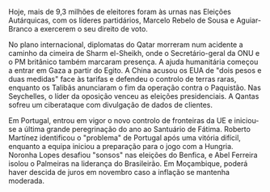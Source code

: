 Hoje, mais de 9,3 milhões de eleitores foram às urnas nas Eleições Autárquicas, com os líderes partidários, Marcelo Rebelo de Sousa e Aguiar-Branco a exercerem o seu direito de voto.

No plano internacional, diplomatas do Qatar morreram num acidente a caminho da cimeira de Sharm el-Sheikh, onde o Secretário-geral da ONU e o PM britânico também marcaram presença. A ajuda humanitária começou a entrar em Gaza a partir do Egito. A China acusou os EUA de "dois pesos e duas medidas" face às tarifas e defendeu o controlo de terras raras, enquanto os Talibãs anunciaram o fim da operação contra o Paquistão. Nas Seychelles, o líder da oposição venceu as eleições presidenciais. A Qantas sofreu um ciberataque com divulgação de dados de clientes.

Em Portugal, entrou em vigor o novo controlo de fronteiras da UE e iniciou-se a última grande peregrinação do ano ao Santuário de Fátima. Roberto Martínez identificou o "problema" de Portugal após uma vitória difícil, enquanto a equipa iniciou a preparação para o jogo com a Hungria. Noronha Lopes desafiou "sonsos" nas eleições do Benfica, e Abel Ferreira isolou o Palmeiras na liderança do Brasileirão. Em Moçambique, poderá haver descida de juros em novembro caso a inflação se mantenha moderada.
